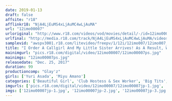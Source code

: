 ```yaml
---
date: 2019-01-13
draft: false
affsite: "r18"
afflinkr18: "NjA4LjEuMS4xLjAuMC4wLjAuMA"
url: "12imo00007"
urloriginal: "http://www.r18.com/videos/vod/movies/detail/-/id=12imo00007"
urlfinal: "http://media.r18.com/track/NjA4LjEuMS4xLjAuMC4wLjAuMA/videos/vod/movies/detail/-/id=12imo00007"
samplevid: "awspv3001.r18.com/litevideo/freepv/1/12i/12imo007/12imo007_dmb_w.mp4"
title: "I Order A Callgirl And My Little Sister Arrives! As A Result, We End Up Having Secret Creampie Sex"
mainimgurl: "pics.r18.com/digital/video/12imo00007/12imo00007ps.jpg"
mainimgs: "12imo00007ps.jpg"
releasedate: "Dec. 25, 2017"
duration: 99
productioncomp: "Glay'z"
girls: ['Yuri Asada', 'Miyu Amano']
categories: ['Beautiful Girl', 'Club Hostess & Sex Worker', 'Big Tits', 'Relatives', 'Shaved Pussy', 'Documentary', 'Sister', 'Creampie', 'Homemade', 'Hi-Def']
imgurls: ['pics.r18.com/digital/video/12imo00007/12imo00007jp-1.jpg', 'pics.r18.com/digital/video/12imo00007/12imo00007jp-2.jpg', 'pics.r18.com/digital/video/12imo00007/12imo00007jp-3.jpg', 'pics.r18.com/digital/video/12imo00007/12imo00007jp-4.jpg', 'pics.r18.com/digital/video/12imo00007/12imo00007jp-5.jpg', 'pics.r18.com/digital/video/12imo00007/12imo00007jp-6.jpg', 'pics.r18.com/digital/video/12imo00007/12imo00007jp-7.jpg', 'pics.r18.com/digital/video/12imo00007/12imo00007jp-8.jpg', 'pics.r18.com/digital/video/12imo00007/12imo00007jp-9.jpg', 'pics.r18.com/digital/video/12imo00007/12imo00007jp-10.jpg', 'pics.r18.com/digital/video/12imo00007/12imo00007jp-11.jpg', 'pics.r18.com/digital/video/12imo00007/12imo00007jp-12.jpg', 'pics.r18.com/digital/video/12imo00007/12imo00007jp-13.jpg', 'pics.r18.com/digital/video/12imo00007/12imo00007jp-14.jpg', 'pics.r18.com/digital/video/12imo00007/12imo00007jp-15.jpg', 'pics.r18.com/digital/video/12imo00007/12imo00007jp-16.jpg', 'pics.r18.com/digital/video/12imo00007/12imo00007jp-17.jpg', 'pics.r18.com/digital/video/12imo00007/12imo00007jp-18.jpg', 'pics.r18.com/digital/video/12imo00007/12imo00007jp-19.jpg', 'pics.r18.com/digital/video/12imo00007/12imo00007jp-20.jpg']
imgs: ['12imo00007jp-1.jpg', '12imo00007jp-2.jpg', '12imo00007jp-3.jpg', '12imo00007jp-4.jpg', '12imo00007jp-5.jpg', '12imo00007jp-6.jpg', '12imo00007jp-7.jpg', '12imo00007jp-8.jpg', '12imo00007jp-9.jpg', '12imo00007jp-10.jpg', '12imo00007jp-11.jpg', '12imo00007jp-12.jpg', '12imo00007jp-13.jpg', '12imo00007jp-14.jpg', '12imo00007jp-15.jpg', '12imo00007jp-16.jpg', '12imo00007jp-17.jpg', '12imo00007jp-18.jpg', '12imo00007jp-19.jpg', '12imo00007jp-20.jpg']
---
```

